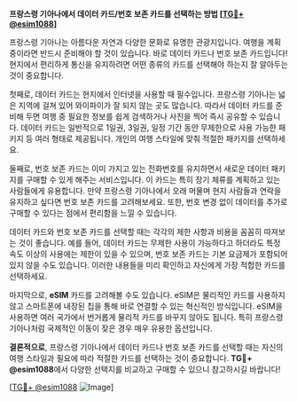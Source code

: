 **프랑스령 기아나에서 데이터 카드/번호 보존 카드를 선택하는 방법 [[TG💪+ @esim1088](https://t.me/s/esim1088)]**

프랑스령 기아나는 아름다운 자연과 다양한 문화로 유명한 관광지입니다. 여행을 계획 중이라면 반드시 준비해야 할 것이 있습니다. 바로 데이터 카드나 번호 보존 카드입니다! 현지에서 편리하게 통신을 유지하려면 어떤 종류의 카드를 선택해야 하는지 잘 알아두는 것이 중요합니다.

첫째로, 데이터 카드는 현지에서 인터넷을 사용할 때 필수입니다. 프랑스령 기아나는 넓은 지역에 걸쳐 있어 와이파이가 잘 되지 않는 곳도 많습니다. 따라서 데이터 카드를 준비해 두면 여행 중 필요한 정보를 쉽게 검색하거나 사진을 찍어 즉시 공유할 수 있습니다. 데이터 카드는 일반적으로 1일권, 3일권, 일정 기간 동안 무제한으로 사용 가능한 패키지 등 여러 형태로 제공됩니다. 개인의 여행 스타일에 맞춰 적절한 패키지를 선택하세요.

둘째로, 번호 보존 카드는 이미 가지고 있는 전화번호를 유지하면서 새로운 데이터 패키지를 구매할 수 있게 해주는 서비스입니다. 이 카드는 특히 장기 체류를 계획하고 있는 사람들에게 유용합니다. 만약 프랑스령 기아나에서 오래 머물며 현지 사람들과 연락을 유지하고 싶다면 번호 보존 카드를 고려해보세요. 또한, 번호 변경 없이 데이터를 추가로 구매할 수 있다는 점에서 편리함을 느낄 수 있습니다.

데이터 카드와 번호 보존 카드를 선택할 때는 각각의 제한 사항과 비용을 꼼꼼히 따져보는 것이 좋습니다. 예를 들어, 데이터 카드는 무제한 사용이 가능하다고 하더라도 특정 속도 이상의 사용에는 제한이 있을 수 있으며, 번호 보존 카드는 기본 요금제가 포함되어 있지 않을 수도 있습니다. 이러한 내용들을 미리 확인하고 자신에게 가장 적합한 카드를 선택하세요.

마지막으로, **eSIM** 카드를 고려해볼 수도 있습니다. eSIM은 물리적인 카드를 사용하지 않고 스마트폰에 내장된 칩을 통해 바로 연결할 수 있는 혁신적인 방식입니다. eSIM을 사용하면 여러 국가에서 번거롭게 물리적 카드를 바꾸지 않아도 됩니다. 특히 프랑스령 기아나처럼 국제적인 이동이 잦은 경우 매우 유용한 옵션입니다.

**결론적으로**, 프랑스령 기아나에서 데이터 카드나 번호 보존 카드를 선택할 때는 자신의 여행 스타일과 필요에 따라 적절한 카드를 선택하는 것이 중요합니다. **TG💪+ @esim1088**에서 다양한 선택지를 비교하고 구매할 수 있으니 참고하시길 바랍니다!

[[TG💪+ @esim1088](https://t.me/s/esim1088) ![Image](https://i.postimg.cc/Y0z9fWf4/image.png)]